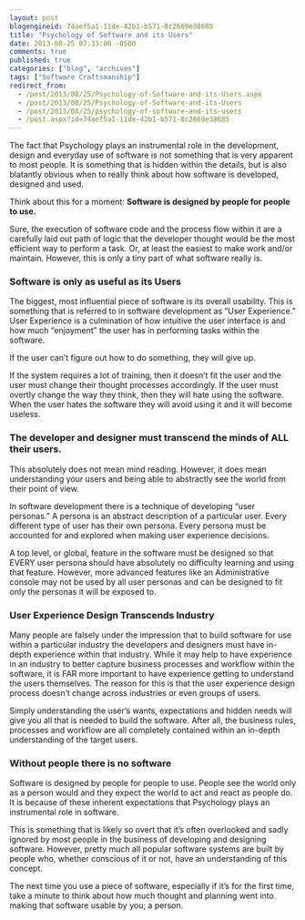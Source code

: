 ```yaml
---
layout: post
blogengineid: 74aef5a1-11de-42b1-b571-8c2669e38685
title: "Psychology of Software and its Users"
date: 2013-08-25 07:33:00 -0500
comments: true
published: true
categories: ["blog", "archives"]
tags: ["Software Craftsmanship"]
redirect_from: 
  - /post/2013/08/25/Psychology-of-Software-and-its-Users.aspx
  - /post/2013/08/25/Psychology-of-Software-and-its-Users
  - /post/2013/08/25/psychology-of-software-and-its-users
  - /post.aspx?id=74aef5a1-11de-42b1-b571-8c2669e38685
---
```

<!-- more -->

The fact that Psychology plays an instrumental role in the development, design and everyday use of software is not something that is very apparent to most people. It is something that is hidden within the details, but is also blatantly obvious when to really think about how software is developed, designed and used.

Think about this for a moment: **Software is designed by people for people to use.**

Sure, the execution of software code and the process flow within it are a carefully laid out path of logic that the developer thought would be the most efficient way to perform a task. Or, at least the easiest to make work and/or maintain. However, this is only a tiny part of what software really is.
<h3>Software is only as useful as its Users</h3>

The biggest, most influential piece of software is its overall usability. This is something that is referred to in software development as &ldquo;User Experience.&rdquo; User Experience is a culmination of how intuitive the user interface is and how much &ldquo;enjoyment&rdquo; the user has in performing tasks within the software.

If the user can&rsquo;t figure out how to do something, they will give up.

If the system requires a lot of training, then it doesn&rsquo;t fit the user and the user must change their thought processes accordingly. If the user must overtly change the way they think, then they will hate using the software. When the user hates the software they will avoid using it and it will become useless.
<h3>The developer and designer must transcend the minds of ALL their users.</h3>

This absolutely does not mean mind reading. However, it does mean understanding your users and being able to abstractly see the world from their point of view.

In software development there is a technique of developing &ldquo;user personas.&rdquo; A persona is an abstract description of a particular user. Every different type of user has their own persona. Every persona must be accounted for and explored when making user experience decisions.

A top level, or global, feature in the software must be designed so that EVERY user persona should have absolutely no difficulty learning and using that feature. However, more advanced features like an Administrative console may not be used by all user personas and can be designed to fit only the personas it will be exposed to.
<h3>User Experience Design Transcends Industry</h3>

Many people are falsely under the impression that to build software for use within a particular industry the developers and designers must have in-depth experience within that industry. While it may help to have experience in an industry to better capture business processes and workflow within the software, it is FAR more important to have experience getting to understand the users themselves. The reason for this is that the user experience design process doesn&rsquo;t change across industries or even groups of users.

Simply understanding the user&rsquo;s wants, expectations and hidden needs will give you all that is needed to build the software. After all, the business rules, processes and workflow are all completely contained within an in-depth understanding of the target users.
<h3>Without people there is no software</h3>

Software is designed by people for people to use. People see the world only as a person would and they expect the world to act and react as people do. It is because of these inherent expectations that Psychology plays an instrumental role in software.

This is something that is likely so overt that it&rsquo;s often overlooked and sadly ignored by most people in the business of developing and designing software. However, pretty much all popular software systems are built by people who, whether conscious of it or not, have an understanding of this concept.

The next time you use a piece of software, especially if it&rsquo;s for the first time, take a minute to think about how much thought and planning went into making that software usable by you; a person.
